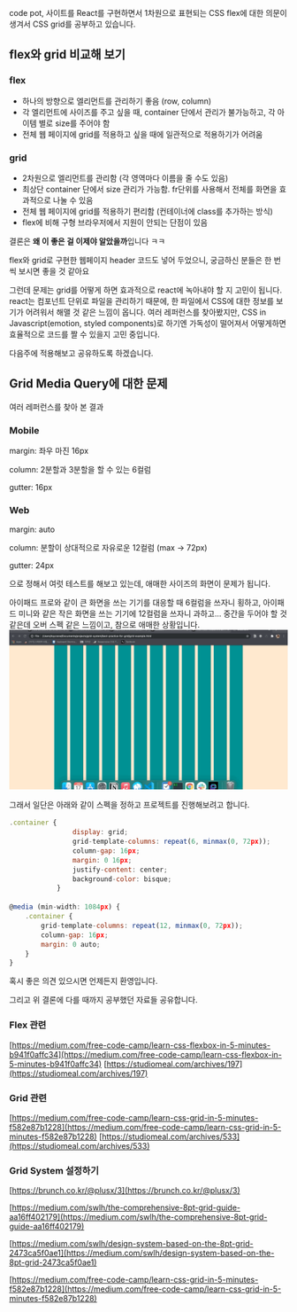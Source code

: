 code pot, 사이트를 React를 구현하면서 1차원으로 표현되는 CSS flex에 대한 의문이 생겨서 CSS grid를 공부하고 있습니다.

## flex와 grid 비교해 보기

### flex

- 하나의 방향으로 엘리먼트를 관리하기 좋음 (row, column)
- 각 엘리먼트에 사이즈를 주고 싶을 때, container 단에서 관리가 불가능하고, 각 아이템 별로 size를 주어야 함
- 전체 웹 페이지에 grid를 적용하고 싶을 때에 일관적으로 적용하기가 어려움

### grid

- 2차원으로 엘리먼트를 관리함 (각 영역마다 이름을 줄 수도 있음)
- 최상단 container 단에서 size 관리가 가능함. fr단위를 사용해서 전체를 화면을 효과적으로 나눌 수 있음
- 전체 웹 페이지에 grid를 적용하기 편리함 (컨테이너에 class를 추가하는 방식)
- flex에 비해 구형 브라우저에서 지원이 안되는 단점이 있음

결론은 **왜 이 좋은 걸 이제야 알았을까**입니다 ㅋㅋ

flex와 grid로 구현한 웹페이지 header 코드도 넣어 두었으니, 궁금하신 분들은 한 번씩 보시면 좋을 것 같아요

그런데 문제는 grid를 어떻게 하면 효과적으로 react에 녹아내야 할 지 고민이 됩니다. react는 컴포넌트 단위로 파일을 관리하기 때문에, 한 파일에서 CSS에 대한 정보를 보기가 어려워서 해맬 것 같은 느낌이 옵니다. 여러 레퍼런스를 찾아봤지만, CSS in Javascript(emotion, styled components)로 하기엔 가독성이 떨어져서 어떻게하면 효율적으로 코드를 짤 수 있을지 고민 중입니다.

다음주에 적용해보고 공유하도록 하겠습니다.

## Grid Media Query에 대한 문제

여러 레퍼런스를 찾아 본 결과

### Mobile

margin: 좌우 마진 16px

column: 2분할과 3분할을 할 수 있는 6컬럼

gutter: 16px

### Web

margin: auto

column: 분할이 상대적으로 자유로운 12컬럼 (max → 72px)

gutter: 24px

으로 정해서 여럿 테스트를 해보고 있는데, 애매한 사이즈의 화면이 문제가 됩니다.

아이패드 프로와 같이 큰 화면을 쓰는 기기를 대응할 때 6컬럼을 쓰자니 횡하고, 아이패드 미니와 같은 작은 화면을 쓰는 기기에 12컬럼을 쓰자니 과하고...
중간을 두어야 할 것 같은데 오버 스펙 같은 느낌이고, 참으로 애매한 상황입니다.
![Alt Text](grid-screen.gif)

그래서 일단은 아래와 같이 스펙을 정하고 프로젝트를 진행해보려고 합니다.

```jsx
.container {
				display: grid;
				grid-template-columns: repeat(6, minmax(0, 72px));
				column-gap: 16px;
				margin: 0 16px;
				justify-content: center;
				background-color: bisque;
			}

@media (min-width: 1084px) {
	.container {
		grid-template-columns: repeat(12, minmax(0, 72px));
		column-gap: 16px;
		margin: 0 auto;
	}
}
```

혹시 좋은 의견 있으시면 언제든지 환영입니다.

그리고 위 결론에 다를 때까지 공부했던 자료들 공유합니다.

### Flex 관련

[https://medium.com/free-code-camp/learn-css-flexbox-in-5-minutes-b941f0affc34](https://medium.com/free-code-camp/learn-css-flexbox-in-5-minutes-b941f0affc34)
[https://studiomeal.com/archives/197](https://studiomeal.com/archives/197)

### Grid 관련

[https://medium.com/free-code-camp/learn-css-grid-in-5-minutes-f582e87b1228](https://medium.com/free-code-camp/learn-css-grid-in-5-minutes-f582e87b1228)
[https://studiomeal.com/archives/533](https://studiomeal.com/archives/533)

### Grid System 설정하기

[https://brunch.co.kr/@plusx/3](https://brunch.co.kr/@plusx/3)

[https://medium.com/swlh/the-comprehensive-8pt-grid-guide-aa16ff402179](https://medium.com/swlh/the-comprehensive-8pt-grid-guide-aa16ff402179)

[https://medium.com/swlh/design-system-based-on-the-8pt-grid-2473ca5f0ae1](https://medium.com/swlh/design-system-based-on-the-8pt-grid-2473ca5f0ae1)

[https://medium.com/free-code-camp/learn-css-grid-in-5-minutes-f582e87b1228](https://medium.com/free-code-camp/learn-css-grid-in-5-minutes-f582e87b1228)
